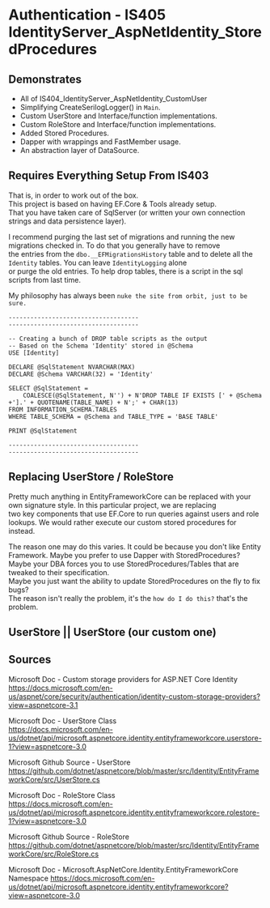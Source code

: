 # Authentication - IS405 IdentityServer_AspNetIdentity_StoredProcedures

## Demonstrates

 * All of IS404_IdentityServer_AspNetIdentity_CustomUser  
 * Simplifying CreateSerilogLogger() in `Main`.
 * Custom UserStore and Interface/function implementations.
 * Custom RoleStore and Interface/function implementations.
 * Added Stored Procedures.
 * Dapper with wrappings and FastMember usage.
 * An abstraction layer of DataSource.

## Requires Everything Setup From IS403
That is, in order to work out of the box.  
This project is based on having EF.Core & Tools already setup.  
That you have taken care of SqlServer (or written your own connection strings and data persistence layer).  

I recommend purging the last set of migrations and running the new migrations checked in. To do that you generally have to remove  
the entries from the `dbo.__EFMigrationsHistory` table and to delete all the `Identity` tables. You can leave `IdentityLogging` alone  
or purge the old entries. To help drop tables, there is a script in the sql scripts from last time.   

My philosophy has always been `nuke the site from orbit, just to be sure.`  

```tsql
------------------------------------
------------------------------------

-- Creating a bunch of DROP table scripts as the output
-- Based on the Schema 'Identity' stored in @Schema
USE [Identity]

DECLARE @SqlStatement NVARCHAR(MAX)
DECLARE @Schema VARCHAR(32) = 'Identity'

SELECT @SqlStatement = 
    COALESCE(@SqlStatement, N'') + N'DROP TABLE IF EXISTS [' + @Schema +'].' + QUOTENAME(TABLE_NAME) + N';' + CHAR(13)
FROM INFORMATION_SCHEMA.TABLES
WHERE TABLE_SCHEMA = @Schema and TABLE_TYPE = 'BASE TABLE'

PRINT @SqlStatement

------------------------------------
------------------------------------
```

## Replacing UserStore / RoleStore
Pretty much anything in EntityFrameworkCore can be replaced with your own signature style. In this particular project, we are replacing  
two key components that use EF.Core to run queries against users and role lookups. We would rather execute our custom stored procedures for instead.  

The reason one may do this varies. It could be because you don't like Entity Framework. Maybe you prefer to use Dapper with StoredProcedures?  
Maybe your DBA forces you to use StoredProcedures/Tables that are tweaked to their specification.  
Maybe you just want the ability to update StoredProcedures on the fly to fix bugs?  
The reason isn't really the problem, it's the `how do I do this?` that's the problem.  

## UserStore<TUser> || UserStore<UserIdentity> (our custom one)


## Sources

Microsoft Doc - Custom storage providers for ASP.NET Core Identity  
https://docs.microsoft.com/en-us/aspnet/core/security/authentication/identity-custom-storage-providers?view=aspnetcore-3.1  

Microsoft Doc - UserStore<TUser> Class  
https://docs.microsoft.com/en-us/dotnet/api/microsoft.aspnetcore.identity.entityframeworkcore.userstore-1?view=aspnetcore-3.0  

Microsoft Github Source - UserStore  
https://github.com/dotnet/aspnetcore/blob/master/src/Identity/EntityFrameworkCore/src/UserStore.cs  

Microsoft Doc - RoleStore<TRole> Class  
https://docs.microsoft.com/en-us/dotnet/api/microsoft.aspnetcore.identity.entityframeworkcore.rolestore-1?view=aspnetcore-3.0  

Microsoft Github Source - RoleStore  
https://github.com/dotnet/aspnetcore/blob/master/src/Identity/EntityFrameworkCore/src/RoleStore.cs  

Microsoft Doc - Microsoft.AspNetCore.Identity.EntityFrameworkCore Namespace
https://docs.microsoft.com/en-us/dotnet/api/microsoft.aspnetcore.identity.entityframeworkcore?view=aspnetcore-3.0